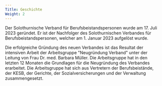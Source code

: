 ```yaml
---
Title: Geschichte
Weight: 2
---
```


Der Solothurnische Verband für Berufsbeistandspersonen wurde am 17. Juli 2023 geründet. Er ist der Nachfolger des Solothurnischen Verbandes für Berufsbeistandspersonen, welcher am 1. Januar 2023 aufgelöst wurde.

Die erfolgreiche Gründung des neuen Verbandes ist das Resultat der intensiven Arbeit der Arbeitsgruppe "Neugründung Verband" unter der Leitung von Frau Dr. med. Barbara Müller. Die Arbeitsgruppe hat in den letzten 12 Monaten die Grundlagen für die Neugründung des Verbandes erarbeitet. Die Arbeitsgruppe hat sich aus Vertretern der Berufsbeistände, der KESB, der Gerichte, der Sozialversicherungen und der Verwaltung zusammengesetzt.